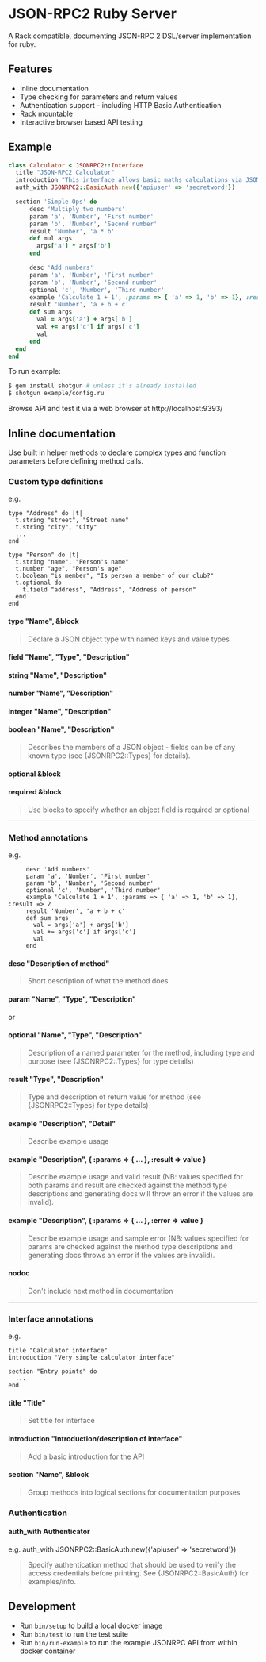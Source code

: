 # JSON-RPC2 Ruby Server

A Rack compatible, documenting JSON-RPC 2 DSL/server implementation for ruby.

## Features

* Inline documentation
* Type checking for parameters and return values
* Authentication support - including HTTP Basic Authentication
* Rack mountable
* Interactive browser based API testing

## Example

```ruby
class Calculator < JSONRPC2::Interface
  title "JSON-RPC2 Calculator"
  introduction "This interface allows basic maths calculations via JSON-RPC2"
  auth_with JSONRPC2::BasicAuth.new({'apiuser' => 'secretword'})

  section 'Simple Ops' do
      desc 'Multiply two numbers'
      param 'a', 'Number', 'First number'
      param 'b', 'Number', 'Second number'
      result 'Number', 'a * b'
      def mul args
        args['a'] * args['b']
      end

      desc 'Add numbers'
      param 'a', 'Number', 'First number'
      param 'b', 'Number', 'Second number'
      optional 'c', 'Number', 'Third number'
      example 'Calculate 1 + 1', :params => { 'a' => 1, 'b' => 1}, :result => 2
      result 'Number', 'a + b + c'
      def sum args
        val = args['a'] + args['b']
        val += args['c'] if args['c']
        val
      end
  end
end
```

To run example:
```bash
$ gem install shotgun # unless it's already installed
$ shotgun example/config.ru
```

Browse API and test it via a web browser at http://localhost:9393/

## Inline documentation

Use built in helper methods to declare complex types and function
parameters before defining method calls.

### Custom type definitions

e.g.

    type "Address" do |t|
      t.string "street", "Street name"
      t.string "city", "City"
      ...
    end

    type "Person" do |t|
      t.string "name", "Person's name"
      t.number "age", "Person's age"
      t.boolean "is_member", "Is person a member of our club?"
      t.optional do
        t.field "address", "Address", "Address of person"
      end
    end

#### type "Name", &block

> Declare a JSON object type with named keys and value types

#### field "Name", "Type", "Description"
#### string "Name", "Description"
#### number "Name", "Description"
#### integer "Name", "Description"
#### boolean "Name", "Description"

> Describes the members of a JSON object - fields can be of any known type (see {JSONRPC2::Types} for details).

#### optional &block
#### required &block

> Use blocks to specify whether an object field is required or optional

---

### Method annotations

e.g.

         desc 'Add numbers'
         param 'a', 'Number', 'First number'
         param 'b', 'Number', 'Second number'
         optional 'c', 'Number', 'Third number'
         example 'Calculate 1 + 1', :params => { 'a' => 1, 'b' => 1}, :result => 2
         result 'Number', 'a + b + c'
         def sum args
           val = args['a'] + args['b']
           val += args['c'] if args['c']
           val
         end

#### desc "Description of method"

> Short description of what the method does

#### param "Name", "Type", "Description"

or

#### optional "Name", "Type", "Description"

> Description of a named parameter for the method, including type and purpose (see {JSONRPC2::Types} for type details)

#### result "Type", "Description"

> Type and description of return value for method (see {JSONRPC2::Types} for type details)

#### example "Description", "Detail"

> Describe example usage

#### example "Description", { :params => { ... }, :result => value }

> Describe example usage and valid result (NB: values specified for both params and result are checked against the method type descriptions and generating docs will throw an error if the values are invalid).

#### example "Description", { :params => { ... }, :error => value }

> Describe example usage and sample error (NB: values specified for params are checked against the method type descriptions and generating docs throws an error if the values are invalid).

#### nodoc

> Don't include next method in documentation

---

### Interface annotations

e.g.

    title "Calculator interface"
    introduction "Very simple calculator interface"

    section "Entry points" do
      ...
    end

#### title "Title"

> Set title for interface

#### introduction "Introduction/description of interface"

> Add a basic introduction for the API

#### section "Name", &block

> Group methods into logical sections for documentation purposes

### Authentication

#### auth_with Authenticator

e.g.
    auth_with JSONRPC2::BasicAuth.new({'apiuser' => 'secretword'})

> Specify authentication method that should be used to verify the access credentials before printing.  See {JSONRPC2::BasicAuth} for examples/info.

## Development

- Run `bin/setup` to build a local docker image
- Run `bin/test` to run the test suite
- Run `bin/run-example` to run the example JSONRPC API from within docker container
